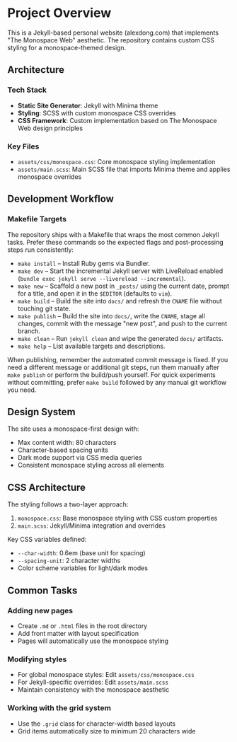 # Project Overview

This is a Jekyll-based personal website (alexdong.com) that implements "The Monospace Web" aesthetic. The repository contains custom CSS styling for a monospace-themed design.

## Architecture

### Tech Stack
- **Static Site Generator**: Jekyll with Minima theme
- **Styling**: SCSS with custom monospace CSS overrides
- **CSS Framework**: Custom implementation based on The Monospace Web design principles

### Key Files
- `assets/css/monospace.css`: Core monospace styling implementation
- `assets/main.scss`: Main SCSS file that imports Minima theme and applies monospace overrides

## Development Workflow

### Makefile Targets
The repository ships with a Makefile that wraps the most common Jekyll tasks. Prefer these commands so the expected flags and post-processing steps run consistently:

- `make install` – Install Ruby gems via Bundler.
- `make dev` – Start the incremental Jekyll server with LiveReload enabled (`bundle exec jekyll serve --livereload --incremental`).
- `make new` – Scaffold a new post in `_posts/` using the current date, prompt for a title, and open it in the `$EDITOR` (defaults to `vim`).
- `make build` – Build the site into `docs/` and refresh the `CNAME` file without touching git state.
- `make publish` – Build the site into `docs/`, write the `CNAME`, stage all changes, commit with the message "new post", and push to the current branch.
- `make clean` – Run `jekyll clean` and wipe the generated `docs/` artifacts.
- `make help` – List available targets and descriptions.

When publishing, remember the automated commit message is fixed. If you need a different message or additional git steps, run them manually after `make publish` or perform the build/push yourself. For quick experiments without committing, prefer `make build` followed by any manual git workflow you need.

## Design System

The site uses a monospace-first design with:
- Max content width: 80 characters
- Character-based spacing units
- Dark mode support via CSS media queries
- Consistent monospace styling across all elements

## CSS Architecture

The styling follows a two-layer approach:
1. `monospace.css`: Base monospace styling with CSS custom properties
2. `main.scss`: Jekyll/Minima integration and overrides

Key CSS variables defined:
- `--char-width`: 0.6em (base unit for spacing)
- `--spacing-unit`: 2 character widths
- Color scheme variables for light/dark modes

## Common Tasks

### Adding new pages
- Create `.md` or `.html` files in the root directory
- Add front matter with layout specification
- Pages will automatically use the monospace styling

### Modifying styles
- For global monospace styles: Edit `assets/css/monospace.css`
- For Jekyll-specific overrides: Edit `assets/main.scss`
- Maintain consistency with the monospace aesthetic

### Working with the grid system
- Use the `.grid` class for character-width based layouts
- Grid items automatically size to minimum 20 characters wide